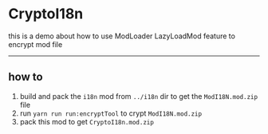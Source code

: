 # CryptoI18n

this is a demo about how to use ModLoader LazyLoadMod feature to encrypt mod file

---

## how to

1. build and pack the `i18n` mod from `../i18n` dir to get the `ModI18N.mod.zip` file
2. run `yarn run run:encryptTool` to crypt `ModI18N.mod.zip`
3. pack this mod to get `CryptoI18n.mod.zip`
